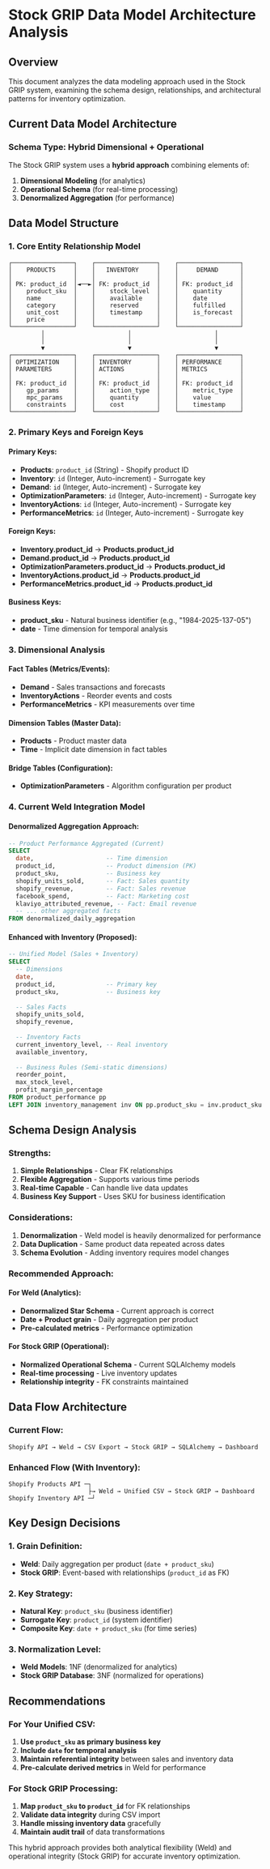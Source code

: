# Stock GRIP Data Model Architecture Analysis

## Overview
This document analyzes the data modeling approach used in the Stock GRIP system, examining the schema design, relationships, and architectural patterns for inventory optimization.

## Current Data Model Architecture

### **Schema Type: Hybrid Dimensional + Operational**

The Stock GRIP system uses a **hybrid approach** combining elements of:
1. **Dimensional Modeling** (for analytics)
2. **Operational Schema** (for real-time processing)
3. **Denormalized Aggregation** (for performance)

## Data Model Structure

### **1. Core Entity Relationship Model**

```
┌─────────────────┐    ┌─────────────────┐    ┌─────────────────┐
│    PRODUCTS     │    │   INVENTORY     │    │     DEMAND      │
│                 │    │                 │    │                 │
│ PK: product_id  │◄──►│ FK: product_id  │    │ FK: product_id  │
│    product_sku  │    │    stock_level  │    │    quantity     │
│    name         │    │    available    │    │    date         │
│    category     │    │    reserved     │    │    fulfilled    │
│    unit_cost    │    │    timestamp    │    │    is_forecast  │
│    price        │    │                 │    │                 │
└─────────────────┘    └─────────────────┘    └─────────────────┘
         │                       │                       │
         │                       │                       │
         ▼                       ▼                       ▼
┌─────────────────┐    ┌─────────────────┐    ┌─────────────────┐
│ OPTIMIZATION    │    │ INVENTORY       │    │ PERFORMANCE     │
│ PARAMETERS      │    │ ACTIONS         │    │ METRICS         │
│                 │    │                 │    │                 │
│ FK: product_id  │    │ FK: product_id  │    │ FK: product_id  │
│    gp_params    │    │    action_type  │    │    metric_type  │
│    mpc_params   │    │    quantity     │    │    value        │
│    constraints  │    │    cost         │    │    timestamp    │
└─────────────────┘    └─────────────────┘    └─────────────────┘
```

### **2. Primary Keys and Foreign Keys**

#### **Primary Keys:**
- **Products**: `product_id` (String) - Shopify product ID
- **Inventory**: `id` (Integer, Auto-increment) - Surrogate key
- **Demand**: `id` (Integer, Auto-increment) - Surrogate key
- **OptimizationParameters**: `id` (Integer, Auto-increment) - Surrogate key
- **InventoryActions**: `id` (Integer, Auto-increment) - Surrogate key
- **PerformanceMetrics**: `id` (Integer, Auto-increment) - Surrogate key

#### **Foreign Keys:**
- **Inventory.product_id** → **Products.product_id**
- **Demand.product_id** → **Products.product_id**
- **OptimizationParameters.product_id** → **Products.product_id**
- **InventoryActions.product_id** → **Products.product_id**
- **PerformanceMetrics.product_id** → **Products.product_id**

#### **Business Keys:**
- **product_sku** - Natural business identifier (e.g., "1984-2025-137-05")
- **date** - Time dimension for temporal analysis

### **3. Dimensional Analysis**

#### **Fact Tables (Metrics/Events):**
- **Demand** - Sales transactions and forecasts
- **InventoryActions** - Reorder events and costs
- **PerformanceMetrics** - KPI measurements over time

#### **Dimension Tables (Master Data):**
- **Products** - Product master data
- **Time** - Implicit date dimension in fact tables

#### **Bridge Tables (Configuration):**
- **OptimizationParameters** - Algorithm configuration per product

### **4. Current Weld Integration Model**

#### **Denormalized Aggregation Approach:**
```sql
-- Product Performance Aggregated (Current)
SELECT 
  date,                    -- Time dimension
  product_id,              -- Product dimension (PK)
  product_sku,             -- Business key
  shopify_units_sold,      -- Fact: Sales quantity
  shopify_revenue,         -- Fact: Sales revenue
  facebook_spend,          -- Fact: Marketing cost
  klaviyo_attributed_revenue, -- Fact: Email revenue
  -- ... other aggregated facts
FROM denormalized_daily_aggregation
```

#### **Enhanced with Inventory (Proposed):**
```sql
-- Unified Model (Sales + Inventory)
SELECT 
  -- Dimensions
  date,
  product_id,              -- Primary key
  product_sku,             -- Business key
  
  -- Sales Facts
  shopify_units_sold,
  shopify_revenue,
  
  -- Inventory Facts
  current_inventory_level, -- Real inventory
  available_inventory,
  
  -- Business Rules (Semi-static dimensions)
  reorder_point,
  max_stock_level,
  profit_margin_percentage
FROM product_performance pp
LEFT JOIN inventory_management inv ON pp.product_sku = inv.product_sku
```

## Schema Design Analysis

### **Strengths:**
1. **Simple Relationships** - Clear FK relationships
2. **Flexible Aggregation** - Supports various time periods
3. **Real-time Capable** - Can handle live data updates
4. **Business Key Support** - Uses SKU for business identification

### **Considerations:**
1. **Denormalization** - Weld model is heavily denormalized for performance
2. **Data Duplication** - Same product data repeated across dates
3. **Schema Evolution** - Adding inventory requires model changes

### **Recommended Approach:**

#### **For Weld (Analytics):**
- **Denormalized Star Schema** - Current approach is correct
- **Date + Product grain** - Daily aggregation per product
- **Pre-calculated metrics** - Performance optimization

#### **For Stock GRIP (Operational):**
- **Normalized Operational Schema** - Current SQLAlchemy models
- **Real-time processing** - Live inventory updates
- **Relationship integrity** - FK constraints maintained

## Data Flow Architecture

### **Current Flow:**
```
Shopify API → Weld → CSV Export → Stock GRIP → SQLAlchemy → Dashboard
```

### **Enhanced Flow (With Inventory):**
```
Shopify Products API ─┐
                      ├→ Weld → Unified CSV → Stock GRIP → Dashboard
Shopify Inventory API ─┘
```

## Key Design Decisions

### **1. Grain Definition:**
- **Weld**: Daily aggregation per product (`date + product_sku`)
- **Stock GRIP**: Event-based with relationships (`product_id` as FK)

### **2. Key Strategy:**
- **Natural Key**: `product_sku` (business identifier)
- **Surrogate Key**: `product_id` (system identifier)
- **Composite Key**: `date + product_sku` (for time series)

### **3. Normalization Level:**
- **Weld Models**: 1NF (denormalized for analytics)
- **Stock GRIP Database**: 3NF (normalized for operations)

## Recommendations

### **For Your Unified CSV:**
1. **Use `product_sku` as primary business key**
2. **Include `date` for temporal analysis**
3. **Maintain referential integrity** between sales and inventory data
4. **Pre-calculate derived metrics** in Weld for performance

### **For Stock GRIP Processing:**
1. **Map `product_sku` to `product_id`** for FK relationships
2. **Validate data integrity** during CSV import
3. **Handle missing inventory data** gracefully
4. **Maintain audit trail** of data transformations

This hybrid approach provides both analytical flexibility (Weld) and operational integrity (Stock GRIP) for accurate inventory optimization.